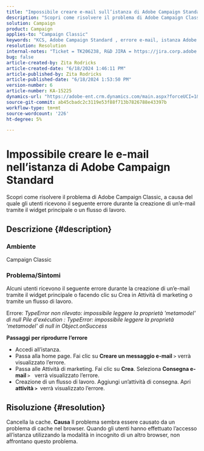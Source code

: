 ```yaml
---
title: "Impossibile creare e-mail sull’istanza di Adobe Campaign Standard"
description: "Scopri come risolvere il problema di Adobe Campaign Classic, a causa del quale gli utenti ricevono un errore durante la creazione di un’e-mail tramite il widget principale o un flusso di lavoro."
solution: Campaign
product: Campaign
applies-to: "Campaign Classic"
keywords: "KCS, Adobe Campaign Standard , errore e-mail, istanza Adobe Campaign Standard"
resolution: Resolution
internal-notes: "Ticket = TK206238, R&D JIRA = https://jira.corp.adobe.com/browse/CAMP-39887"
bug: false
article-created-by: Zita Rodricks
article-created-date: "6/18/2024 1:46:11 PM"
article-published-by: Zita Rodricks
article-published-date: "6/18/2024 1:53:50 PM"
version-number: 6
article-number: KA-15225
dynamics-url: "https://adobe-ent.crm.dynamics.com/main.aspx?forceUCI=1&pagetype=entityrecord&etn=knowledgearticle&id=fa9ba41b-792d-ef11-840a-002248084fbb"
source-git-commit: ab45cbadc2c3119e53f88f713b7826788e43397b
workflow-type: tm+mt
source-wordcount: '226'
ht-degree: 5%

---
```


# Impossibile creare le e-mail nell’istanza di Adobe Campaign Standard


Scopri come risolvere il problema di Adobe Campaign Classic, a causa del quale gli utenti ricevono il seguente errore durante la creazione di un’e-mail tramite il widget principale o un flusso di lavoro.

## Descrizione {#description}


### <b>Ambiente</b>

Campaign Classic



### <b>Problema/Sintomi</b>

Alcuni utenti ricevono il seguente errore durante la creazione di un’e-mail tramite il widget principale o facendo clic su Crea in Attività di marketing o tramite un flusso di lavoro.

Errore: *TypeError non rilevato: impossibile leggere la proprietà &#39;metamodel&#39; di null Pile d&#39;exécution : TypeError: impossibile leggere la proprietà &#39;metamodel&#39; di null in Object.onSuccess*



<b>Passaggi per riprodurre l’errore</b>

- Accedi all’istanza.
- Passa alla home page. Fai clic su <b>Creare un messaggio e-mail </b>`>`  verrà visualizzato l’errore.
- Passa alle Attività di marketing. Fai clic su <b>Crea</b>. Seleziona <b>Consegna e-mail </b>`>`   verrà visualizzato l’errore.
- Creazione di un flusso di lavoro. Aggiungi un’attività di consegna. Apri <b>attività `>` </b> verrà visualizzato l’errore.



## Risoluzione {#resolution}


Cancella la cache.
<b>Causa</b>
Il problema sembra essere causato da un problema di cache nel browser. Quando gli utenti hanno effettuato l’accesso all’istanza utilizzando la modalità in incognito di un altro browser, non affrontano questo problema.
